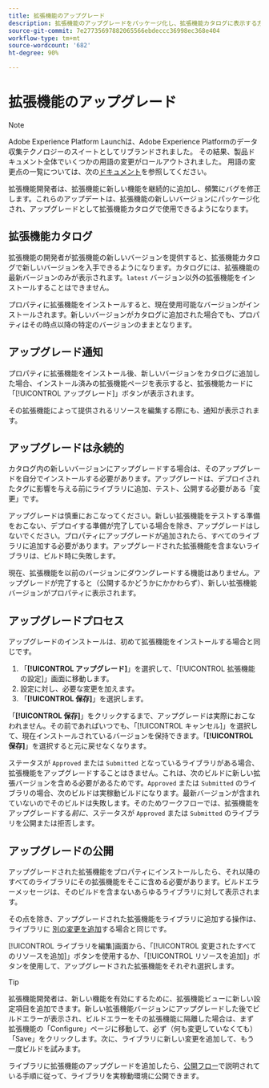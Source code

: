 ```yaml
---
title: 拡張機能のアップグレード
description: 拡張機能のアップグレードをパッケージ化し、拡張機能カタログに表示する方法について説明します。
source-git-commit: 7e27735697882065566ebdeccc36998ec368e404
workflow-type: tm+mt
source-wordcount: '682'
ht-degree: 90%

---
```


# 拡張機能のアップグレード

>[!NOTE]
>
>Adobe Experience Platform Launchは、Adobe Experience Platformのデータ収集テクノロジーのスイートとしてリブランドされました。 その結果、製品ドキュメント全体でいくつかの用語の変更がロールアウトされました。 用語の変更点の一覧については、次の[ドキュメント](../../../term-updates.md)を参照してください。

拡張機能開発者は、拡張機能に新しい機能を継続的に追加し、頻繁にバグを修正します。これらのアップデートは、拡張機能の新しいバージョンにパッケージ化され、アップグレードとして拡張機能カタログで使用できるようになります。

## 拡張機能カタログ

拡張機能の開発者が拡張機能の新しいバージョンを提供すると、拡張機能カタログで新しいバージョンを入手できるようになります。カタログには、拡張機能の最新バージョンのみが表示されます。`latest` バージョン以外の拡張機能をインストールすることはできません。

プロパティに拡張機能をインストールすると、現在使用可能なバージョンがインストールされます。新しいバージョンがカタログに追加された場合でも、プロパティはその時点以降の特定のバージョンのままとなります。

## アップグレード通知

プロパティに拡張機能をインストール後、新しいバージョンをカタログに追加した場合、インストール済みの拡張機能ページを表示すると、拡張機能カードに「[!UICONTROL アップグレード]」ボタンが表示されます。

その拡張機能によって提供されるリソースを編集する際にも、通知が表示されます。

## アップグレードは永続的

カタログ内の新しいバージョンにアップグレードする場合は、そのアップグレードを自分でインストールする必要があります。アップグレードは、デプロイされたタグに影響を与える前にライブラリに追加、テスト、公開する必要がある「変更」です。

アップグレードは慎重におこなってください。新しい拡張機能をテストする準備をおこない、デプロイする準備が完了している場合を除き、アップグレードはしないでください。プロパティにアップグレードが追加されたら、すべてのライブラリに追加する必要があります。アップグレードされた拡張機能を含まないライブラリは、ビルド時に失敗します。

現在、拡張機能を以前のバージョンにダウングレードする機能はありません。アップグレードが完了すると（公開するかどうかにかかわらず）、新しい拡張機能バージョンがプロパティに表示されます。

## アップグレードプロセス

アップグレードのインストールは、初めて拡張機能をインストールする場合と同じです。

1. 「**[!UICONTROL アップグレード]**」を選択して、「[!UICONTROL 拡張機能の設定]」画面に移動します。
1. 設定に対し、必要な変更を加えます。
1. 「**[!UICONTROL 保存]**」を選択します。

「**[!UICONTROL 保存]**」をクリックするまで、アップグレードは実際におこなわれません。その前であればいつでも、「[!UICONTROL キャンセル]」を選択して、現在インストールされているバージョンを保持できます。「**[!UICONTROL 保存]**」を選択すると元に戻せなくなります。

ステータスが `Approved` または `Submitted` となっているライブラリがある場合、拡張機能をアップグレードすることはきません。これは、次のビルドに新しい拡張バージョンを含める必要があるためです。`Approved` または `Submitted` のライブラリの場合、次のビルドは実稼動ビルドになります。最新バージョンが含まれていないのでそのビルドは失敗します。そのためワークフローでは、拡張機能をアップグレードする&#x200B;_前に_、ステータスが `Approved` または `Submitted` のライブラリを公開または拒否します。

## アップグレードの公開

アップグレードされた拡張機能をプロパティにインストールしたら、それ以降のすべてのライブラリにその拡張機能をそこに含める必要があります。ビルドエラーメッセージは、そのビルドを含まないあらゆるライブラリに対して表示されます。

その点を除き、アップグレードされた拡張機能をライブラリに追加する操作は、ライブラリに [別の変更を追加](../../publishing/libraries.md)する場合と同じです。

[!UICONTROL ライブラリを編集]画面から、「[!UICONTROL 変更されたすべてのリソースを追加]」ボタンを使用するか、「[!UICONTROL リソースを追加]」ボタンを使用して、アップグレードされた拡張機能をそれぞれ選択します。

>[!TIP]
>
> 拡張機能開発者は、新しい機能を有効にするために、拡張機能ビューに新しい設定項目を追加できます。新しい拡張機能バージョンにアップグレードした後でビルドエラーが表示され、ビルドエラーをその拡張機能に隔離した場合は、まず拡張機能の「Configure」ページに移動して、必ず（何も変更していなくても）「Save」をクリックします。次に、ライブラリに新しい変更を追加して、もう一度ビルドを試みます。

ライブラリに拡張機能のアップグレードを追加したら、[公開フロー](../../publishing/publishing-flow.md)で説明されている手順に従って、ライブラリを実稼動環境に公開できます。
